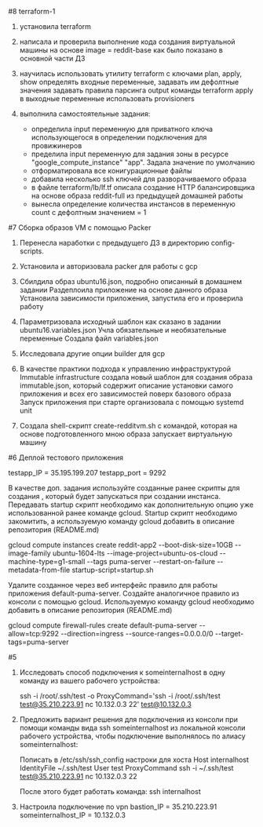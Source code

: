 #8
terraform-1

1. установила terraform

2. написала и проверила выполнение кода создания виртуальной машины 
   на основе image = reddit-base как было показано в основной части ДЗ

3. научилась использовать утилиту terraform c ключами plan, apply, show
   определять входные переменные, задавать им дефолтные значения
   задавать правила парсинга output команды terraform apply в выходные переменные
   использовать provisioners

4. выполнила самостоятельные задания:
   - определила input переменную для приватного ключа 
     использующегося в определении подключения для провижинеров
   - пределила input переменную для задания зоны в ресурсе
     "google_compute_instance" "app". Задала значение по умолчанию
   - отформатировала все конигурационные файлы
   - добавила несколько ssh ключей для разворачиваемого образа
   - в файле terraform/lb/lf.tf описала создание HTTP балансировщика
     на основе образа reddit-full из предыдущей домашней работы
   - вынесла определение количества инстансов в переменную count
     с дефолтным значением = 1


#7 Сборка образов VM с помощью Packer

1. Перенесла наработки с предыдущего ДЗ в директорию config-scripts.

2. Установила и авторизовала packer для работы с gcp

3. Сбилдила образ ubuntu16.json, подробно описанный в домашнем задании
   Раздеплоила приложение на основе данного образа
   Установила зависимости приложения, запустила его и проверила работу

4. Параметризовала исходный шаблон как сказано в задании ubuntu16.variables.json
   Учла обязательные и необязательные переменные
   Создала файл variables.json

5. Исследовала другие опции builder для gcp

6. В качестве практики подхода к управлению инфраструктурой Immutable infrastructure
   создала новый шаблон для создания образа immutable.json, 
   который содержит описание установки самого приложения 
   и всех его зависимостей поверх базового образа
   Запуск приложения при старте организовала с помощью systemd unit

7. Создала shell-скрипт create-redditvm.sh с командой, 
   которая на основе подготовленного мною образа запускает виртуальную машину

#6 Деплой тестового приложения

testapp_IP = 35.195.199.207
testapp_port = 9292


В качестве доп. задания используйте созданные ранее скрипты
для создания , который будет запускаться при
создании инстанса. Передавать startup скрипт необходимо как
дополнительную опцию уже использованной ранее команде gcloud.
Startup скрипт
необходимо закомитить, а используемую команду gcloud добавить
в описание репозитория (README.md)

gcloud compute instances create reddit-app2 --boot-disk-size=10GB --image-family ubuntu-1604-lts --image-project=ubuntu-os-cloud --machine-type=g1-small --tags puma-server --restart-on-failure --metadata-from-file startup-script=startup.sh


Удалите созданное через веб интерфейс правило для работы
приложения default-puma-server.
Создайте аналогичное правило из консоли с помощью gcloud.
Используемую команду gcloud необходимо добавить в описание
репозитория (README.md)

gcloud compute firewall-rules create default-puma-server --allow=tcp:9292 --direction=ingress --source-ranges=0.0.0.0/0 --target-tags=puma-server


#5
1. Исследовать способ подключения к someinternalhost в одну
   команду из вашего рабочего устройства:

   ssh -i /root/.ssh/test -o ProxyCommand='ssh -i /root/.ssh/test test@35.210.223.91 nc 10.132.0.3 22' test@10.132.0.3

2. Предложить вариант решения для подключения из консоли при
   помощи команды вида ssh someinternalhost из локальной
   консоли рабочего устройства, чтобы подключение выполнялось по
   алиасу someinternalhost:

   Пописать в /etc/ssh/ssh_config настроки для хоста
   Host internalhost
       IdentityFile ~/.ssh/test
       User test
       ProxyCommand ssh -i ~/.ssh/test test@35.210.223.91 nc 10.132.0.3 22

   После этого будет работать команда:
   ssh internalhost

3. Настроила подключение по vpn
   bastion_IP = 35.210.223.91
   someinternalhost_IP = 10.132.0.3